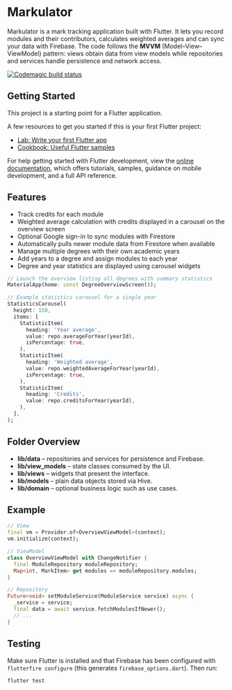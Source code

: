 # Markulator

Markulator is a mark tracking application built with Flutter. It lets you
record modules and their contributors, calculates weighted averages and can
sync your data with Firebase. The code follows the **MVVM**
(Model&ndash;View&ndash;ViewModel) pattern: views obtain data from view models
while repositories and services handle persistence and network access.

[![Codemagic build status](https://api.codemagic.io/apps/68447451fe351b264e203d3f/68447451fe351b264e203d3e/status_badge.svg)](https://codemagic.io/app/68447451fe351b264e203d3f/68447451fe351b264e203d3e/latest_build)
## Getting Started

This project is a starting point for a Flutter application.

A few resources to get you started if this is your first Flutter project:

- [Lab: Write your first Flutter app](https://docs.flutter.dev/get-started/codelab)
- [Cookbook: Useful Flutter samples](https://docs.flutter.dev/cookbook)

For help getting started with Flutter development, view the
[online documentation](https://docs.flutter.dev/), which offers tutorials,
samples, guidance on mobile development, and a full API reference.

## Features
- Track credits for each module
- Weighted average calculation with credits displayed in a carousel on the overview screen
- Optional Google sign-in to sync modules with Firestore
- Automatically pulls newer module data from Firestore when available
- Manage multiple degrees with their own academic years
- Add years to a degree and assign modules to each year
- Degree and year statistics are displayed using carousel widgets

```dart
// Launch the overview listing all degrees with summary statistics
MaterialApp(home: const DegreeOverviewScreen());

// Example statistics carousel for a single year
StatisticsCarousel(
  height: 150,
  items: [
    StatisticItem(
      heading: 'Year average',
      value: repo.averageForYear(yearId),
      isPercentage: true,
    ),
    StatisticItem(
      heading: 'Weighted average',
      value: repo.weightedAverageForYear(yearId),
      isPercentage: true,
    ),
    StatisticItem(
      heading: 'Credits',
      value: repo.creditsForYear(yearId),
    ),
  ],
);
```

## Folder Overview

- **lib/data** &ndash; repositories and services for persistence and Firebase.
- **lib/view_models** &ndash; state classes consumed by the UI.
- **lib/views** &ndash; widgets that present the interface.
- **lib/models** &ndash; plain data objects stored via Hive.
- **lib/domain** &ndash; optional business logic such as use cases.

## Example

```dart
// View
final vm = Provider.of<OverviewViewModel>(context);
vm.initialize(context);

// ViewModel
class OverviewViewModel with ChangeNotifier {
  final ModuleRepository moduleRepository;
  Map<int, MarkItem> get modules => moduleRepository.modules;
}

// Repository
Future<void> setModuleService(ModuleService service) async {
  _service = service;
  final data = await service.fetchModulesIfNewer();
  // ...
}
```

## Testing

Make sure Flutter is installed and that Firebase has been configured with
`flutterfire configure` (this generates `firebase_options.dart`). Then run:

```bash
flutter test
```
